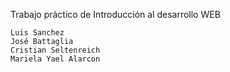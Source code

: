 Trabajo práctico de Introducción al desarrollo WEB

    Luis Sanchez
    José Battaglia
    Cristian Seltenreich
    Mariela Yael Alarcon
